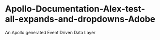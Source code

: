 # Apollo-Documentation-Alex-test-all-expands-and-dropdowns-Adobe
An Apollo generated Event Driven Data Layer
